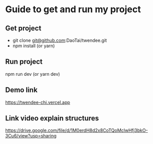 # Guide to get and run my project

## Get project

- git clone git@github.com:DaoTai/twendee.git
- npm install (or yarn)

## Run project

npm run dev (or yarn dev)

## Demo link

https://twendee-chi.vercel.app

## Link video explain structures

https://drive.google.com/file/d/1M0erdH8d2x8CoTQoMclwHfj3bkO-3Cu6/view?usp=sharing
